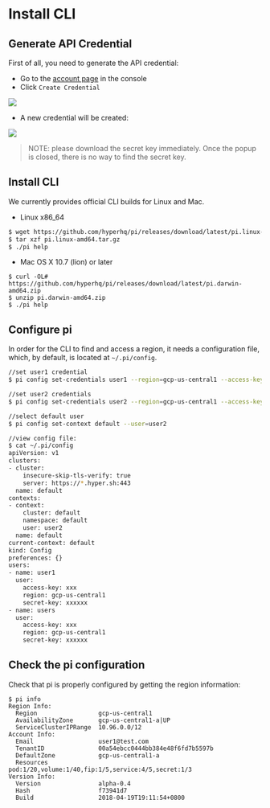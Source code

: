# Install CLI

## Generate API Credential

First of all, you need to generate the API credential:

- Go to the [account page](https://console.hyper.sh/account/credential) in the console
- Click `Create Credential`

![](https://trello-attachments.s3.amazonaws.com/5700ea0da7030dcf7485ed70/57ac415d5c5774e392d184a5/9e0252c0ea100f159e8c943316dbf8b9/credential.png)

- A new credential will be created:

![](https://trello-attachments.s3.amazonaws.com/5700ea0da7030dcf7485ed70/57ac415d5c5774e392d184a5/ef14d78bad84d179bcf460226ca3f075/new-credential.png)

> NOTE: please download the secret key immediately. Once the popup is closed, there is no way to find the secret key.

## Install CLI

We currently provides official CLI builds for Linux and Mac.

- Linux x86_64
```sh
$ wget https://github.com/hyperhq/pi/releases/download/latest/pi.linux-amd64.tar.gz
$ tar xzf pi.linux-amd64.tar.gz
$ ./pi help
```

- Mac OS X 10.7 (lion) or later
```
$ curl -OL# https://github.com/hyperhq/pi/releases/download/latest/pi.darwin-amd64.zip
$ unzip pi.darwin-amd64.zip
$ ./pi help
```

## Configure pi

In order for the CLI to find and access a region, it needs a configuration file, which, by default, is located at `~/.pi/config`.

```sh
//set user1 credential
$ pi config set-credentials user1 --region=gcp-us-central1 --access-key="xxx" --secret-key="xxxxxx"

//set user2 credentials
$ pi config set-credentials user2 --region=gcp-us-central1 --access-key="xxx" --secret-key="xxxxxx"

//select default user
$ pi config set-context default --user=user2

//view config file:
$ cat ~/.pi/config
apiVersion: v1
clusters:
- cluster:
    insecure-skip-tls-verify: true
    server: https://*.hyper.sh:443
  name: default
contexts:
- context:
    cluster: default
    namespace: default
    user: user2
  name: default
current-context: default
kind: Config
preferences: {}
users:
- name: user1
  user:
    access-key: xxx
    region: gcp-us-central1
    secret-key: xxxxxx
- name: users
  user:
    access-key: xxx
    region: gcp-us-central1
    secret-key: xxxxxx
```

## Check the pi configuration
Check that pi is properly configured by getting the region information:

```shell
$ pi info
Region Info:
  Region                 gcp-us-central1
  AvailabilityZone       gcp-us-central1-a|UP
  ServiceClusterIPRange  10.96.0.0/12
Account Info:
  Email                  user1@test.com
  TenantID               00a54ebcc0444bb384e48f6fd7b5597b
  DefaultZone            gcp-us-central1-a
  Resources              pod:1/20,volume:1/40,fip:1/5,service:4/5,secret:1/3
Version Info:
  Version                alpha-0.4
  Hash                   f73941d7
  Build                  2018-04-19T19:11:54+0800
```
